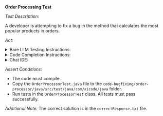 **Order Processing Test**

*Test Description:*

A developer is attempting to fix a bug in the method that calculates the most popular products in orders.

*Act:*

<details> 
<summary>Bare LLM Testing Instructions:</summary>

- Open the `prompt.txt` file.
- Copy a question located in the `prompt.txt` file to the chat window.
- Submit the question.
- Open the project `code-bugfixing/order-processor/java`.
- Open the `OrderProcessor` class.
- Change the `calculateMostPopularProduct` method to the suggested method.
</details>

<details> 
<summary>Code Completion Instructions:</summary>

- Open the project `code-bugfixing/order-processor/java`.
- Open the `Product` class.
- Open the `OrderProcessor` class.
- Type the following after the `calculateMostPopularProduct` method:

    ```java
    public String calculateMostPopularProductWithBugFix(List<Order> orders) {
    ```

- Press ENTER.
- Accept a sequence of suggestions using the TAB and ENTER keys.
- Change the `calculateMostPopularProduct` method implementation to the suggested implementation.
</details>

<details> 
<summary>Chat IDE:</summary>

- Open the project `code-bugfixing/order-processor/java`.
- Open the `Product` class.
- Open the `OrderProcessor` class.
- Type the following in the chat window:

    > Rewrite the calculateMostPopularProduct method to fix the bug.

- Change the `calculateMostPopularProduct` method to the suggested method.
</details>

*Assert Conditions:*
- The code must compile.
- Copy the `OrderProcessorTest.java` file to the `code-bugfixing/order-processor/java/src/test/java/com/aicode/java` folder.
- Run tests in the `OrderProcessorTest` class. All tests must pass successfully.

*Additional Note:* The correct solution is in the `correctResponse.txt` file.